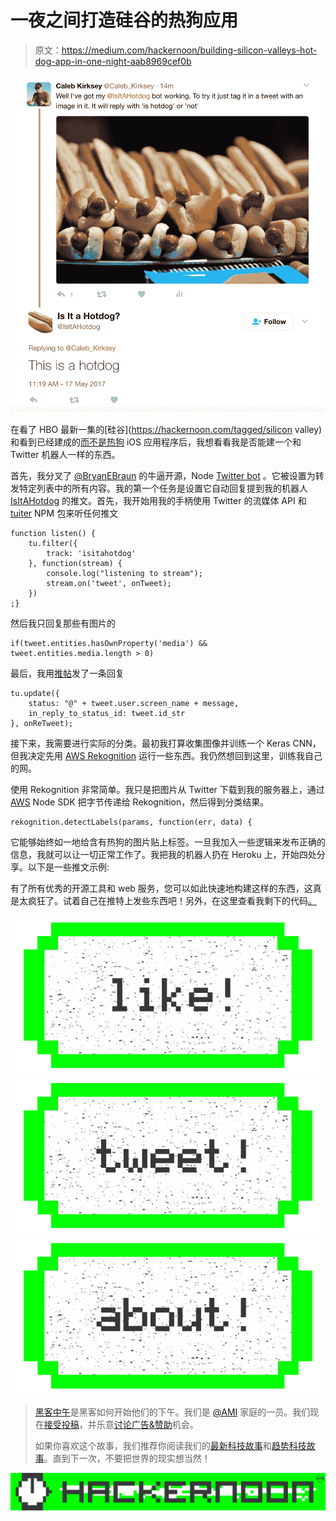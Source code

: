 # 一夜之间打造硅谷的热狗应用

> 原文：<https://medium.com/hackernoon/building-silicon-valleys-hot-dog-app-in-one-night-aab8969cef0b>

![](img/d2835c9f7c927eddb6f0499b9052c6cd.png)

在看了 HBO 最新一集的[硅谷](https://hackernoon.com/tagged/silicon valley)和看到已经建成的[而不是热狗](https://www.theverge.com/tldr/2017/5/14/15639784/hbo-silicon-valley-not-hotdog-app-download) iOS 应用程序后，我想看看我是否能建一个和 Twitter 机器人一样的东西。

首先，我分叉了 [@BryanEBraun](http://twitter.com/BryanEBraun) 的牛逼开源，Node [Twitter bot](https://github.com/bryanbraun/twitter-listbot) 。它被设置为转发特定列表中的所有内容。我的第一个任务是设置它自动回复提到我的机器人 [IsItAHotdog](https://twitter.com/IsItAHotdog) 的推文。首先，我开始用我的手柄使用 Twitter 的流媒体 API 和 [tuiter](https://www.npmjs.com/package/tuiter) NPM 包来听任何推文

```
function listen() {    
    tu.filter({        
        track: 'isitahotdog'    
    }, function(stream) {        
        console.log("listening to stream");
        stream.on('tweet', onTweet);
    })
;}
```

然后我只回复那些有图片的

```
if(tweet.entities.hasOwnProperty('media') && tweet.entities.media.length > 0)
```

最后，我用[推帖](https://www.npmjs.com/package/tuiter)发了一条回复

```
tu.update({
    status: "@" + tweet.user.screen_name + message,        
    in_reply_to_status_id: tweet.id_str    
}, onReTweet);
```

接下来，我需要进行实际的分类。最初我打算收集图像并训练一个 Keras CNN，但我决定先用 [AWS Rekognition](https://aws.amazon.com/rekognition/) 运行一些东西。我仍然想回到这里，训练我自己的网。

使用 Rekognition 非常简单。我只是把图片从 Twitter 下载到我的服务器上，通过 [AWS](https://hackernoon.com/tagged/aws) Node SDK 把字节传递给 Rekognition，然后得到分类结果。

```
rekognition.detectLabels(params, function(err, data) {
```

它能够始终如一地给含有热狗的图片贴上标签。一旦我加入一些逻辑来发布正确的信息，我就可以让一切正常工作了。我把我的机器人扔在 Heroku 上，开始四处分享。以下是一些推文示例:

有了所有优秀的开源工具和 web 服务，您可以如此快速地构建这样的东西，这真是太疯狂了。试着自己在推特上发些东西吧！另外，在这里查看我剩下的代码[。](https://github.com/ckirksey3/hot-dog-bot)

[![](img/50ef4044ecd4e250b5d50f368b775d38.png)](http://bit.ly/HackernoonFB)[![](img/979d9a46439d5aebbdcdca574e21dc81.png)](https://goo.gl/k7XYbx)[![](img/2930ba6bd2c12218fdbbf7e02c8746ff.png)](https://goo.gl/4ofytp)

> [黑客中午](http://bit.ly/Hackernoon)是黑客如何开始他们的下午。我们是 [@AMI](http://bit.ly/atAMIatAMI) 家庭的一员。我们现在[接受投稿](http://bit.ly/hackernoonsubmission)，并乐意[讨论广告&赞助](mailto:partners@amipublications.com)机会。
> 
> 如果你喜欢这个故事，我们推荐你阅读我们的[最新科技故事](http://bit.ly/hackernoonlatestt)和[趋势科技故事](https://hackernoon.com/trending)。直到下一次，不要把世界的现实想当然！

![](img/be0ca55ba73a573dce11effb2ee80d56.png)